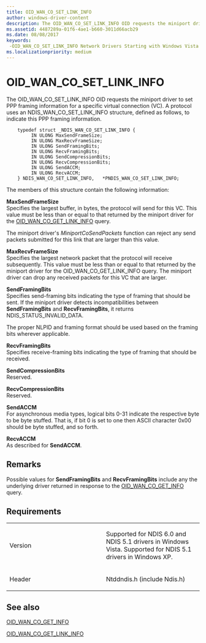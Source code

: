 ```yaml
---
title: OID_WAN_CO_SET_LINK_INFO
author: windows-driver-content
description: The OID_WAN_CO_SET_LINK_INFO OID requests the miniport driver to set PPP framing information for a specific virtual connection (VC). A protocol uses an NDIS_WAN_CO_SET_LINK_INFO structure, defined as follows, to indicate this PPP framing information.
ms.assetid: 4487289a-01f6-4ae1-b660-3011d66acb29
ms.date: 08/08/2017
keywords: 
 -OID_WAN_CO_SET_LINK_INFO Network Drivers Starting with Windows Vista
ms.localizationpriority: medium
---
```


# OID\_WAN\_CO\_SET\_LINK\_INFO


The OID\_WAN\_CO\_SET\_LINK\_INFO OID requests the miniport driver to set PPP framing information for a specific virtual connection (VC). A protocol uses an NDIS\_WAN\_CO\_SET\_LINK\_INFO structure, defined as follows, to indicate this PPP framing information.

```ManagedCPlusPlus
    typedef struct _NDIS_WAN_CO_SET_LINK_INFO {
         IN ULONG MaxSendFrameSize;
         IN ULONG MaxRecvFrameSize;
         IN ULONG SendFramingBits;
         IN ULONG RecvFramingBits;
         IN ULONG SendCompressionBits;
         IN ULONG RecvCompressionBits;
         IN ULONG SendACCM;
         IN ULONG RecvACCM;
    } NDIS_WAN_CO_SET_LINK_INFO,   *PNDIS_WAN_CO_SET_LINK_INFO;
```




The members of this structure contain the following information:

<a href="" id="maxsendframesize"></a>**MaxSendFrameSize**  
Specifies the largest buffer, in bytes, the protocol will send for this VC. This value must be less than or equal to that returned by the miniport driver for the [OID\_WAN\_CO\_GET\_LINK\_INFO](oid-wan-co-get-link-info.md) query.

The miniport driver's *MiniportCoSendPackets* function can reject any send packets submitted for this link that are larger than this value.

<a href="" id="maxrecvframesize"></a>**MaxRecvFrameSize**  
Specifies the largest network packet that the protocol will receive subsequently. This value must be less than or equal to that returned by the miniport driver for the OID\_WAN\_CO\_GET\_LINK\_INFO query. The miniport driver can drop any received packets for this VC that are larger.

<a href="" id="sendframingbits"></a>**SendFramingBits**  
Specifies send-framing bits indicating the type of framing that should be sent. If the miniport driver detects incompatibilities between **SendFramingBits** and **RecvFramingBits**, it returns NDIS\_STATUS\_INVALID\_DATA.

The proper NLPID and framing format should be used based on the framing bits wherever applicable.

<a href="" id="recvframingbits"></a>**RecvFramingBits**  
Specifies receive-framing bits indicating the type of framing that should be received.

<a href="" id="sendcompressionbits"></a>**SendCompressionBits**  
Reserved.

<a href="" id="recvcompressionbits"></a>**RecvCompressionBits**  
Reserved.

<a href="" id="sendaccm"></a>**SendACCM**  
For asynchronous media types, logical bits 0-31 indicate the respective byte to be byte stuffed. That is, if bit 0 is set to one then ASCII character 0x00 should be byte stuffed, and so forth.

<a href="" id="recvaccm"></a>**RecvACCM**  
As described for **SendACCM**.

Remarks
-------

Possible values for **SendFramingBits** and **RecvFramingBits** include any the underlying driver returned in response to the [OID\_WAN\_CO\_GET\_INFO](oid-wan-co-get-info.md) query.

Requirements
------------

<table>
<colgroup>
<col width="50%" />
<col width="50%" />
</colgroup>
<tbody>
<tr class="odd">
<td><p>Version</p></td>
<td><p>Supported for NDIS 6.0 and NDIS 5.1 drivers in Windows Vista. Supported for NDIS 5.1 drivers in Windows XP.</p></td>
</tr>
<tr class="even">
<td><p>Header</p></td>
<td>Ntddndis.h (include Ndis.h)</td>
</tr>
</tbody>
</table>

## See also


[OID\_WAN\_CO\_GET\_INFO](oid-wan-co-get-info.md)

[OID\_WAN\_CO\_GET\_LINK\_INFO](oid-wan-co-get-link-info.md)








